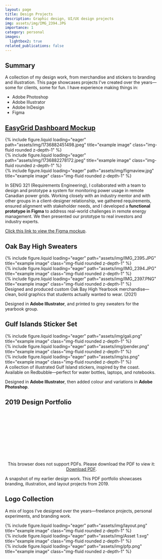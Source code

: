 ```yaml
---
layout: page
title: Design Projects
description: Graphic design, UI/UX design projects
img: assets/img/IMG_2394.JPG
importance: 1
category: personal
images:
  lightbox2: true
related_publications: false
---
```

## Summary

A collection of my design work, from merchandise and stickers to branding and illustration. This page showcases projects I’ve created over the years—some for clients, some for fun. I have experience making things in:
- Adobe Photoshop
- Adobe Illustrator
- Adobe InDesign
- Figma

## [EasyGrid Dashboard Mockup](https://www.figma.com/proto/eBTQuvVGvuSu48coz528jz/EasyGrid?node-id=24-2417&starting-point-node-id=24%3A2417&t=vp4JTCMSBDWakfCd-1)


<div class="row">
    <div class="col-sm mt-3 mt-md-0">
        {% include figure.liquid loading="eager" path="assets/img/1736882451498.jpeg" title="example image" class="img-fluid rounded z-depth-1" %}
    </div>
    <div class="col-sm mt-3 mt-md-0">
        {% include figure.liquid loading="eager" path="assets/img/1736882278172.jpeg" title="example image" class="img-fluid rounded z-depth-1" %}
    </div>
    <div class="col-sm mt-3 mt-md-0">
        {% include figure.liquid loading="eager" path="assets/img/figmaview.jpg" title="example image" class="img-fluid rounded z-depth-1" %}
    </div>
</div>

In SENG 321 (Requirements Engineering), I collaborated with a team to design and prototype a system for monitoring power usage in remote Canadian power grids. Working closely with an industry mentor and with other groups in a client-designer relationship, we gathered requirements, ensured alignment with stakeholder needs, and I developed a **functional prototype in Figma** to address real-world challenges in remote energy management. We then presented our prototype to real investors and industry experts.

[Click this link to view the Figma mockup](https://www.figma.com/proto/eBTQuvVGvuSu48coz528jz/EasyGrid?node-id=24-2417&starting-point-node-id=24%3A2417&t=vp4JTCMSBDWakfCd-1).


## Oak Bay High Sweaters

<div class="row">
    <div class="col-sm mt-3 mt-md-0">
        {% include figure.liquid loading="eager" path="assets/img/IMG_2395.JPG" title="example image" class="img-fluid rounded z-depth-1" %}
    </div>
    <div class="col-sm mt-3 mt-md-0">
        {% include figure.liquid loading="eager" path="assets/img/IMG_2394.JPG" title="example image" class="img-fluid rounded z-depth-1" %}
    </div>
    <div class="col-sm mt-3 mt-md-0">
        {% include figure.liquid loading="eager" path="assets/img/IMG_2397.PNG" title="example image" class="img-fluid rounded z-depth-1" %}
    </div>
</div>
<div class="caption">
    Designed and produced custom Oak Bay High Yearbook merchandise—clean, bold graphics that students actually wanted to wear. (2021)
</div>

Designed in **Adobe Illustrator**, and printed to grey sweaters for the yearbook group.

## Gulf Islands Sticker Set


<div class="row">
    <div class="col-sm mt-3 mt-md-0">
        {% include figure.liquid loading="eager" path="assets/img/gali.png" title="example image" class="img-fluid rounded z-depth-1" %}
    </div>
    <div class="col-sm mt-3 mt-md-0">
        {% include figure.liquid loading="eager" path="assets/img/pender.png" title="example image" class="img-fluid rounded z-depth-1" %}
    </div>
    <div class="col-sm mt-3 mt-md-0">
        {% include figure.liquid loading="eager" path="assets/img/ss.png" title="example image" class="img-fluid rounded z-depth-1" %}
    </div>
</div>
<div class="caption">
    A collection of illustrated Gulf Island stickers, inspired by the coast. Available on Redbubble—perfect for water bottles, laptops, and notebooks.
</div>

Designed in **Adobe Illustrator**, then added colour and variations in **Adobe Photoshop**.



## 2019 Design Portfolio

<div style="text-align: center;">
    <object data="https://ma-graff.github.io/assets/pdf/portfolio.pdf" type="application/pdf" width="700px" height="700px">
        <embed src="https://ma-graff.github.io/assets/pdf/portfolio.pdf"> 
            <p>This browser does not support PDFs. Please download the PDF to view it: <a href="https://ma-graff.github.io/assets/pdf/portfolio.pdf">Download PDF</a>.</p>
        </embed>
    </object>
</div>

A snapshot of my earlier design work. This PDF portfolio showcases branding, illustration, and layout projects from 2019.

## Logo Collection

A mix of logos I’ve designed over the years—freelance projects, personal experiments, and branding work.

<div class="row">
    <div class="col-sm mt-3 mt-md-0">
        {% include figure.liquid loading="eager" path="assets/img/layout.png" title="example image" class="img-fluid rounded z-depth-1" %}
    </div>
    <div class="col-sm mt-3 mt-md-0">
        {% include figure.liquid loading="eager" path="assets/img/Asset 1.svg" title="example image" class="img-fluid rounded z-depth-1" %}
    </div>
    <div class="col-sm mt-3 mt-md-0">
        {% include figure.liquid loading="eager" path="assets/img/pfp.png" title="example image" class="img-fluid rounded z-depth-1" %}
    </div>
</div>
